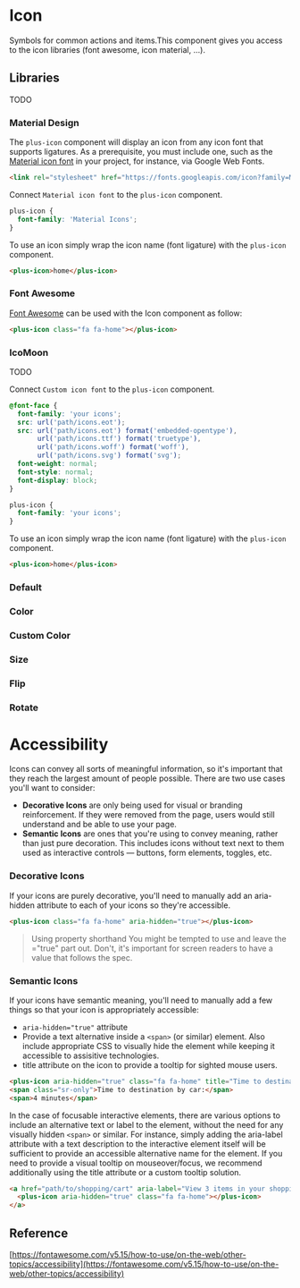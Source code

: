 # Icon
Symbols for common actions and items.This component gives you access to the icon libraries (font awesome, icon material, ...).

<Playground />

<Usage />

## Libraries
TODO

### Material Design
The `plus-icon` component will display an icon from any icon font that supports ligatures. As a prerequisite, you must include one, such as the [Material icon font](https://google.github.io/material-design-icons/#icon-font-for-the-web) in your project, for instance, via Google Web Fonts.
```html
<link rel="stylesheet" href="https://fonts.googleapis.com/icon?family=Material+Icons" />
```

Connect `Material icon font` to the `plus-icon` component.
```css
plus-icon {
  font-family: 'Material Icons';
}
```

To use an icon simply wrap the icon name (font ligature) with the `plus-icon` component.
```html
<plus-icon>home</plus-icon>
```

### Font Awesome
[Font Awesome](https://fontawesome.com/icons) can be used with the Icon component as follow:
```html
<plus-icon class="fa fa-home"></plus-icon>
```

### IcoMoon
TODO

Connect `Custom icon font` to the `plus-icon` component.
```css
@font-face {
  font-family: 'your icons';
  src: url('path/icons.eot');
  src: url('path/icons.eot') format('embedded-opentype'),
       url('path/icons.ttf') format('truetype'),
       url('path/icons.woff') format('woff'),
       url('path/icons.svg') format('svg');
  font-weight: normal;
  font-style: normal;
  font-display: block;
}

plus-icon {
  font-family: 'your icons';
}
```

To use an icon simply wrap the icon name (font ligature) with the `plus-icon` component.
```html
<plus-icon>home</plus-icon>
```

<Api />

<Examples />

### Default
<Example value="default" />

### Color
<Example value="color" />

### Custom Color
<Example value="custom-color" />

### Size
<Example value="size" />

### Flip
<Example value="flip" />

### Rotate
<Example value="rotate" />

# Accessibility

Icons can convey all sorts of meaningful information, so it's important that they reach the largest amount of people possible. There are two use cases you'll want to consider:

- **Decorative Icons** are only being used for visual or branding reinforcement. If they were removed from the page, users would still understand and be able to use your page.
- **Semantic Icons** are ones that you're using to convey meaning, rather than just pure decoration. This includes icons without text next to them used as interactive controls — buttons, form elements, toggles, etc.

### Decorative Icons
If your icons are purely decorative, you'll need to manually add an aria-hidden attribute to each of your icons so they're accessible.

```html
<plus-icon class="fa fa-home" aria-hidden="true"></plus-icon>
```

> Using property shorthand
You might be tempted to use <i aria-hidden></i> and leave the ="true" part out. Don't, it's important for screen readers to have a value that follows the spec.

### Semantic Icons
If your icons have semantic meaning, you'll need to manually add a few things so that your icon is appropriately accessible:
- `aria-hidden="true"` attribute
- Provide a text alternative inside a `<span>` (or similar) element. Also include appropriate CSS to visually hide the element while keeping it accessible to assisitive technologies.
- title attribute on the icon to provide a tooltip for sighted mouse users.
```html
<plus-icon aria-hidden="true" class="fa fa-home" title="Time to destination by car"></plus-icon>
<span class="sr-only">Time to destination by car:</span>
<span>4 minutes</span>
```
In the case of focusable interactive elements, there are various options to include an alternative text or label to the element, without the need for any visually hidden `<span>` or similar. For instance, simply adding the aria-label attribute with a text description to the interactive element itself will be sufficient to provide an accessible alternative name for the element. If you need to provide a visual tooltip on mouseover/focus, we recommend additionally using the title attribute or a custom tooltip solution.
```html
<a href="path/to/shopping/cart" aria-label="View 3 items in your shopping cart">
  <plus-icon aria-hidden="true" class="fa fa-home"></plus-icon>
</a>
```
## Reference
[https://fontawesome.com/v5.15/how-to-use/on-the-web/other-topics/accessibility](https://fontawesome.com/v5.15/how-to-use/on-the-web/other-topics/accessibility)